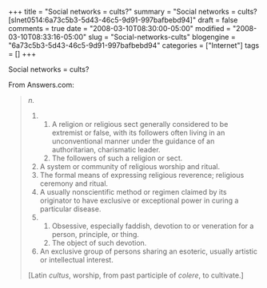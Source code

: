 +++
title = "Social networks = cults?"
summary = "Social networks = cults? [slnet0514:6a73c5b3-5d43-46c5-9d91-997bafbebd94]"
draft = false
comments = true
date = "2008-03-10T08:30:00-05:00"
modified = "2008-03-10T08:33:16-05:00"
slug = "Social-networks-cults"
blogengine = "6a73c5b3-5d43-46c5-9d91-997bafbebd94"
categories = ["Internet"]
tags = []
+++

<p>
Social networks = cults? 
</p>
<p>
From Answers.com: 
</p>
<blockquote>
	<p>
	<em>n.</em> 
	</p>
	<ol>
		<li>
		<ol>
			<li>A religion or religious sect generally considered to be extremist or false, with its followers often living in an unconventional manner under the guidance of an authoritarian, charismatic leader. </li>
			<li>The followers of such a religion or sect.</li>
		</ol>
		</li>
		<li>A system or community of religious worship and ritual. </li>
		<li>The formal means of expressing religious reverence; religious ceremony and ritual. </li>
		<li>A usually nonscientific method or regimen claimed by its originator to have exclusive or exceptional power in curing a particular disease. </li>
		<li>
		<ol>
			<li>Obsessive, especially faddish, devotion to or veneration for a person, principle, or thing. </li>
			<li>The object of such devotion.</li>
		</ol>
		</li>
		<li>An exclusive group of persons sharing an esoteric, usually artistic or intellectual interest.</li>
	</ol>
	<p>
	[Latin <span><em>cultus</em></span>, worship, from past participle of <em>colere</em>, to cultivate.] 
	</p>
</blockquote>

